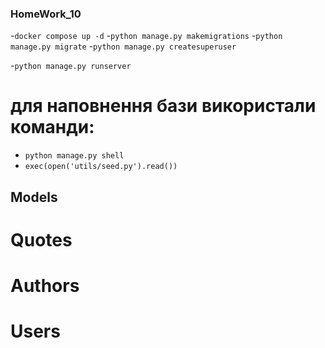### HomeWork_10
-`docker compose up -d`
-`python manage.py makemigrations`
-`python manage.py migrate`
-`python manage.py createsuperuser`

-`python manage.py runserver`

# для наповнення бази використали команди:
- `python manage.py shell`
- `exec(open('utils/seed.py').read())`

## Models

# Quotes
# Authors
# Users